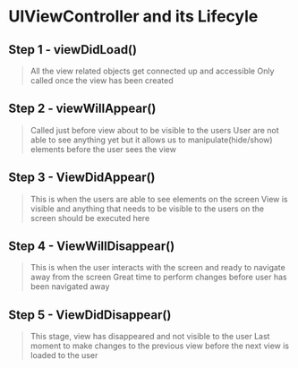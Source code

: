 # UIViewController and its Lifecyle

## Step 1 - viewDidLoad()
> All the view related objects get connected up and accessible 
> Only called once the view has been created
## Step 2 - viewWillAppear()
> Called just before view about to be visible to the users
> User are not able to see anything yet but it allows us to manipulate(hide/show) elements before the user sees the view 
## Step 3 - ViewDidAppear()
> This is when the users are able to see elements on the screen
> View is visible and anything that needs to be visible to the users on the screen should be executed here
## Step 4 - ViewWillDisappear()
> This is when the user interacts with the screen and ready to navigate away from the screen
> Great time to perform changes before user has been navigated away
## Step 5 - ViewDidDisappear()
> This stage, view has disappeared and not visible to the user
> Last moment to make changes to the previous view before the next view is loaded to the user
